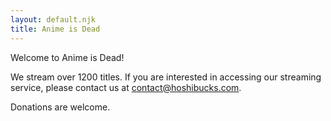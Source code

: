 ```yaml
---
layout: default.njk
title: Anime is Dead
---
```

Welcome to Anime is Dead!

We stream over 1200 titles. If you are interested in accessing our streaming service, please contact us at <contact@hoshibucks.com>.

Donations are welcome.
